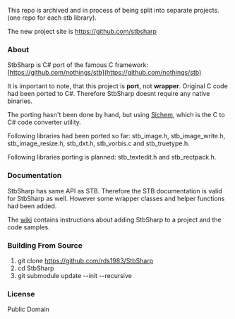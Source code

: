 This repo is archived and in process of being split into separate projects. (one repo for each stb library).

The new project site is https://github.com/stbsharp

### About
StbSharp is C# port of the famous C framework: [https://github.com/nothings/stb](https://github.com/nothings/stb)

It is important to note, that this project is **port**, not **wrapper**. Original C code had been ported to C#. Therefore StbSharp doesnt require any native binaries.

The porting hasn't been done by hand, but using [Sichem](https://github.com/rds1983/Sichem), which is the C to C# code converter utility.

Following libraries had been ported so far: stb_image.h, stb_image_write.h, stb_image_resize.h, stb_dxt.h, stb_vorbis.c and stb_truetype.h.

Following libraries porting is planned: stb_textedit.h and stb_rectpack.h.

### Documentation
StbSharp has same API as STB. Therefore the STB documentation is valid for StbSharp as well.
However some wrapper classes and helper functions had been added.

The [wiki](https://github.com/rds1983/StbSharp/wiki) contains instructions about adding StbSharp to a project and the code samples.

### Building From Source
1. git clone https://github.com/rds1983/StbSharp
2. cd StbSharp
3. git submodule update --init --recursive

### License
Public Domain
